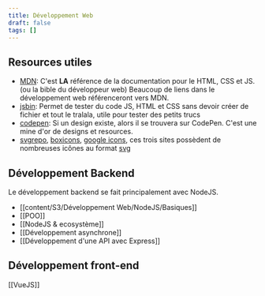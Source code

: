 ```yaml
---
title: Développement Web
draft: false
tags: []
---
```

## Resources utiles

- [MDN](https://developer.mozilla.org/fr/): C'est **LA** référence de la documentation pour le HTML, CSS et JS. (ou la bible du développeur web) Beaucoup de liens dans le développement web référenceront vers MDN.
- [jsbin](https://jsbin.com/): Permet de tester du code JS, HTML et CSS sans devoir créer de fichier et tout le tralala, utile pour tester des petits trucs
- [codepen](https://codepen.io/): Si un design existe, alors il se trouvera sur CodePen. C'est une mine d'or de designs et resources.
- [svgrepo](https://www.svgrepo.com/), [boxicons](https://boxicons.com/), [google icons](https://fonts.google.com/icons), ces trois sites possèdent de nombreuses icônes au format [svg](https://developer.mozilla.org/fr/docs/Web/SVG)

## Développement Backend

Le développement backend se fait principalement avec NodeJS.
- [[content/S3/Développement Web/NodeJS/Basiques]]
- [[POO]]
- [[NodeJS & ecosystème]]
- [[Développement asynchrone]]
- [[Développement d'une API avec Express]]

## Développement front-end

[[VueJS]]